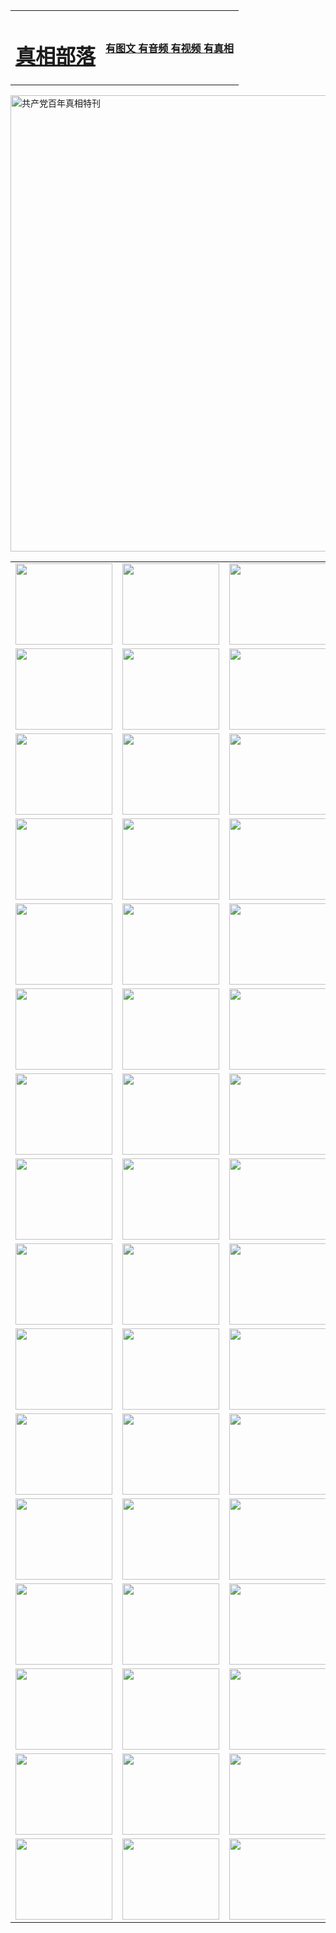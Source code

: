 <table>
<tr>

<td>
	<H1><a href="http://38.is-very-good.org/zx/">真相部落</a></H1>
</td>
<td>
	<H4><a href="http://38.is-very-good.org1/zx/">有图文 有音频 有视频 有真相</a></H4>
</td>
</tr>
</table>

 <div ><a href="http://38.is-very-good.org/zx/bngcd/"><img src="http://38.is-very-good.org/zx/bngcd/gcdbnzx.jpg" width="730"  border="0" alt="共产党百年真相特刊"></a></div>

<table>
<tr>
	<td><a href="http://96.boldlygoingnowhere.org/xtr/107/"><img  src ="http://96.boldlygoingnowhere.org/pic/2017/02/107.jpg" width="155px" height="130px"></a></td>
	<td><a href="http://96.boldlygoingnowhere.org/xtr/829/"><img src ="http://96.boldlygoingnowhere.org/pic/2017/02/829.jpg" width="155px" height="130px"></a></td>
	<td><a href="http://96.boldlygoingnowhere.org/xtr/69/"><img  src ="http://96.boldlygoingnowhere.org/pic/2017/02/69.jpg" width="155px" height="130px"></a></td>
	<td><a href="http://96.boldlygoingnowhere.org/xtr/99/"><img  src ="http://96.boldlygoingnowhere.org/pic/2017/02/99.jpg" width="155px" height="130px"></a></td>
</tr>
<tr>
	<td><a href="http://96.boldlygoingnowhere.org/xtr/40/"><img  src ="http://96.boldlygoingnowhere.org/pic/2017/02/40.jpg" width="155px" height="130px"></a></td>
	<td><a href="http://96.boldlygoingnowhere.org/xtr/20/"><img  src ="http://96.boldlygoingnowhere.org/pic/2017/02/20.jpg" width="155px" height="130px"></a></td>
	<td><a href="http://96.boldlygoingnowhere.org/xtr/81/"><img  src ="http://96.boldlygoingnowhere.org/pic/2017/02/81.jpg" width="155px" height="130px"></a></td>
	<td><a href="http://96.boldlygoingnowhere.org/xtr/2/"><img  src ="http://96.boldlygoingnowhere.org/pic/2017/02/2.jpg" width="155px" height="130px"></a></td>
</tr>
<tr>
	<td><a href="http://96.boldlygoingnowhere.org/xtr/86/"><img  src ="http://96.boldlygoingnowhere.org/pic/2017/02/86.jpg" width="155px" height="130px"></a></td>
	<td><a href="http://96.boldlygoingnowhere.org/xtr/109/"><img  src ="http://96.boldlygoingnowhere.org/pic/2017/02/109.jpg" width="155px" height="130px"></a></td>
	<td><a href="http://96.boldlygoingnowhere.org/xtr/1378/"><img  src ="http://96.boldlygoingnowhere.org/pic/2017/02/1378.jpg" width="155px" height="130px"></a></td>
	<td><a href="http://96.boldlygoingnowhere.org/xtr/57/"><img  src ="http://96.boldlygoingnowhere.org/pic/2017/02/57.jpg" width="155px" height="130px"></a></td>
</tr>
<tr>
	<td><a href="http://96.boldlygoingnowhere.org/xtr/1219/"><img  src ="http://96.boldlygoingnowhere.org/pic/2017/02/1219.jpg" width="155px" height="130px"></a></td>
	<td><a href="http://96.boldlygoingnowhere.org/xtr/1220/"><img  src ="http://96.boldlygoingnowhere.org/pic/2017/02/1220.jpg" width="155px" height="130px"></a></td>
	<td><a href="http://96.boldlygoingnowhere.org/xtr/1221/"><img  src ="http://96.boldlygoingnowhere.org/pic/2017/02/1221.jpg" width="155px" height="130px"></a></td>
	<td><a href="http://96.boldlygoingnowhere.org/xtr/51/"><img  src ="http://96.boldlygoingnowhere.org/pic/2017/02/51.jpg" width="155px" height="130px"></a></td>
</tr>
<tr>
	<td><a href="http://96.boldlygoingnowhere.org/xtr/1055/"><img  src ="http://96.boldlygoingnowhere.org/pic/2017/02/1055.jpg" width="155px" height="130px"></a></td>
	<td><a href="http://96.boldlygoingnowhere.org/xtr/611/"><img  src ="http://96.boldlygoingnowhere.org/pic/2017/02/611.jpg" width="155px" height="130px"></a></td>
	<td><a href="http://96.boldlygoingnowhere.org/xtr/1121/"><img  src ="http://96.boldlygoingnowhere.org/pic/2017/02/1121.jpg" width="155px" height="130px"></a></td>
	<td><a href="http://96.boldlygoingnowhere.org/xtr/610/"><img  src ="http://96.boldlygoingnowhere.org/pic/2017/02/610.jpg" width="155px" height="130px"></a></td>
</tr>
<tr>
	<td><a href="http://96.boldlygoingnowhere.org/xtr/1128/"><img  src ="http://96.boldlygoingnowhere.org/pic/2017/02/1128.jpg" width="155px" height="130px"></a></td>
	<td><a href="http://96.boldlygoingnowhere.org/xtr/1395/"><img  src ="http://96.boldlygoingnowhere.org/pic/2017/02/1406.jpg" width="155px" height="130px"></a></td>
	<td><a href="http://96.boldlygoingnowhere.org/xtr/1407/"><img  src ="http://96.boldlygoingnowhere.org/pic/2017/02/1407.jpg" width="155px" height="130px"></a></td>
	<td><a href="http://96.boldlygoingnowhere.org/xtr/934/"><img  src ="http://96.boldlygoingnowhere.org/pic/2017/02/934.jpg" width="155px" height="130px"></a></td>
</tr>
<tr>
	<td><a href="http://96.boldlygoingnowhere.org/xtr/641/"><img  src ="http://96.boldlygoingnowhere.org/pic/2017/02/641.jpg" width="155px" height="130px"></a></td>
	<td><a href="http://96.boldlygoingnowhere.org/xtr/949/"><img  src ="http://96.boldlygoingnowhere.org/pic/2017/02/949.jpg" width="155px" height="130px"></a></td>
	<td><a href="http://96.boldlygoingnowhere.org/xtr/112/"><img  src ="http://96.boldlygoingnowhere.org/pic/2017/02/112.jpg" width="155px" height="130px"></a></td>
	<td><a href="http://96.boldlygoingnowhere.org/xtr/812/"><img  src ="http://96.boldlygoingnowhere.org/pic/2017/02/812.jpg" width="155px" height="130px"></a></td>
</tr>
<tr>
	<td><a href="http://96.boldlygoingnowhere.org/xtr/103/"><img  src ="http://96.boldlygoingnowhere.org/pic/2017/02/103.jpg" width="155px" height="130px"></a></td>
	<td><a href="http://96.boldlygoingnowhere.org/xtr/3/"><img  src ="http://96.boldlygoingnowhere.org/pic/2017/02/3.jpg" width="155px" height="130px"></a></td>
	<td><A href="http://96.boldlygoingnowhere.org/mp4/zx/2015/11/Lkmtt.mp4" target="_blank" title="莲开满天庭"><img  src="http://96.boldlygoingnowhere.org/pic/2015/11/Lkmtt3480_jssor.jpg"  width="155px" height="130px"></A></td>
	<td><A href="http://96.boldlygoingnowhere.org/mp4/zx/2015/11/2013513.mp4" target="_blank" title="飞旋的法轮"><img  src="http://96.boldlygoingnowhere.org/pic/2015/11/falun480_jssor.jpg"  width="155px" height="130px"></A></td>
</tr>
<tr>
	<td><A href="http://96.boldlygoingnowhere.org/mp4/zx/2015/11/NYParade.mp4" target="_blank" title="2004年4月10日法轮功纽约大游行"><img  src="http://96.boldlygoingnowhere.org/pic/2015/11/nyparade480_jssor.jpg"  width="155px" height="130px"></A></td>
	<td><A href="http://96.boldlygoingnowhere.org/mp4/news617/2015/05/WEB_s28093.mp4" target="_blank" title="2015年世界法轮大法日特别报导"><img  src="http://96.boldlygoingnowhere.org/pic/2015/11/p6752711a666997037_jssor.jpg"  width="155px" height="130px"></A></td>
	<td><A href="http://96.boldlygoingnowhere.org/mp4/news829/2015/11/30211_326650.mp4" target="_blank" title="沧州绑架案连审四天 民众抹泪称审好人"><img  src="http://96.boldlygoingnowhere.org/pic/2015/11/changzhou2480_jssor.jpg"  width="155px" height="130px"></A></td>
	<td><A href="http://96.boldlygoingnowhere.org/mp4/mhph/2015/10/changzhou.mp4" target="_blank" title="沧州真相--狮城血泪"><img  src="http://96.boldlygoingnowhere.org/pic/2015/11/changzhou480_jssor.jpg"  width="155px" height="130px"></A></td>
</tr>
<tr>
	<td><A href="http://96.boldlygoingnowhere.org/mp4/mhjd/mhjd_55.mp4" target="_blank" title="正义律师与无罪辩护"><img  src="http://96.boldlygoingnowhere.org/pic/2015/11/wzbh480_jssor.jpg"  width="155px" height="130px"></A></td>
	<td><A href="http://96.boldlygoingnowhere.org/mp4/zx/2015/11/layerkcs.mp4" target="_blank" title="中国的良心--高智晟律师"><img  src="http://96.boldlygoingnowhere.org/pic/2015/11/layerkcs2480_jssor.jpg"  width="155px" height="130px"></A></td>
	<td><A href="http://96.boldlygoingnowhere.org/mp4/mhph/2015/10/szxl.mp4" target="_blank" title="神州血泪--北京、大庆、广东、哈尔滨"><img  src="http://96.boldlygoingnowhere.org/pic/2015/11/szxl480_jssor.jpg"  width="155px" height="130px"></A></td>
	<td><A href="http://96.boldlygoingnowhere.org/mp4/zx/2015/11/TangShanFFXS.mp4" target="_blank" title="真相纪录片：凤凰新生"><img  src="http://96.boldlygoingnowhere.org/pic/2015/11/fhxs2480_jssor.jpg"  width="155px" height="130px"></A></td>
</tr>
<tr>
	<td><A href="http://96.boldlygoingnowhere.org/mp4/zx/2015/11/jidong.mp4" target="_blank" title="冀东监狱的罪恶"><img  src="http://96.boldlygoingnowhere.org/pic/2015/11/jidong480_jssor.jpg"  width="155px" height="130px"></A></td>
	<td><A href="http://96.boldlygoingnowhere.org/mp4/mhph/2015/10/tangshan.mp4" target="_blank" title="凤凰血泪"><img  src="http://96.boldlygoingnowhere.org/pic/2015/11/tangshan480_jssor.jpg"  width="155px" height="130px"></A>
					</div></td>
	<td>	<A href="http://96.boldlygoingnowhere.org/mp4/mhph/2015/10/zfxtzxl.mp4" target="_blank" title="政法系统罪行录--唐山篇"><img  src="http://96.boldlygoingnowhere.org/pic/2015/11/zfxtzxl480_jssor.jpg"  width="155px" height="130px"></A></td>
	<td><A href="http://96.boldlygoingnowhere.org/mp4/mhph/2015/10/QDBG.mp4" target="_blank" title="青岛悲歌"><img  src="http://96.boldlygoingnowhere.org/pic/2015/10/qdbg2480_jssor.jpg"  width="155px" height="130px"></A></td>
</tr>
<tr>
	<td><A href="http://96.boldlygoingnowhere.org/mp4/mhph/2015/10/huludao.mp4" target="_blank" title="葫芦岛永恒的见证"><img  src="http://96.boldlygoingnowhere.org/pic/2015/10/huludao480_jssor.jpg"  width="155px" height="130px"></A></td>
	<td><A href="http://96.boldlygoingnowhere.org/mp4/mhph/2015/10/qbzx.mp4" target="_blank" title="湖畔泉边听真相-济南泉城的传奇"><img  src="http://96.boldlygoingnowhere.org/pic/2015/10/hupan480_jssor.jpg"  width="155px" height="130px"></A></td>
	<td><A href="http://96.boldlygoingnowhere.org/mp4/mhph/2015/10/baoding_dvd_v2.mp4" target="_blank" title="燕赵悲歌"><img  src="http://96.boldlygoingnowhere.org/pic/2015/10/yzbg480_jssor.jpg"  width="155px" height="130px"></A></td>
	<td><A href="http://96.boldlygoingnowhere.org/mp4/zx/2015/11/meihuashi_complete_ED2.0.mp4" target="_blank" title="梅花诗完整版"><img  src="http://96.boldlygoingnowhere.org/pic/2015/11/mhs480_jssor.jpg"  width="155px" height="130px"></A></td>
</tr>
<tr>
	<td><A href="http://96.boldlygoingnowhere.org/mp4/zx/2015/11/fengbei512k.mp4" target="_blank" title="丰碑"><img  src="http://96.boldlygoingnowhere.org/pic/2015/11/fongbei480_jssor.jpg"  width="155px" height="130px"></A></td>
	<td><A href="http://96.boldlygoingnowhere.org/mp4/zx/2015/11/fytdxComplete.mp4" target="_blank" title="风雨天地行全集"><img  src="http://96.boldlygoingnowhere.org/pic/2015/11/fytdxWhite480_jssor.jpg"  width="155px" height="130px"></A></td>
	<td><A href="http://96.boldlygoingnowhere.org/mp4/zx/2015/11/JianZheng.mp4" target="_blank" title="见证"><img  src="http://96.boldlygoingnowhere.org/pic/2015/11/witness480_jssor.jpg"  width="155px" height="130px"></A></td>
	<td><A href="http://96.boldlygoingnowhere.org/mp4/mhph/2015/10/hcym.mp4" target="_blank" title="红朝阴谋"><img  src="http://96.boldlygoingnowhere.org/pic/2015/10/hcym480_jssor.jpg"  width="155px" height="130px"></A></td>
</tr>
<tr>
	<td><A href="http://96.boldlygoingnowhere.org/mp4/zx/2015/11/zfzxPalV3.mp4" target="_blank" title="是自焚还是骗局"><img  src="http://96.boldlygoingnowhere.org/pic/2015/11/zfzx4805_jssor.jpg"  width="155px" height="130px"></A></td>
	<td><A href="http://96.boldlygoingnowhere.org/mp4/zx/2015/11/lsdspMsyTd.mp4" target="_blank" title="历史的审判"><img  src="http://96.boldlygoingnowhere.org/pic/2015/11/lsdsp480_jssor.jpg"  width="155px" height="130px"></A></td>
	<td><A href="http://96.boldlygoingnowhere.org/mp4/news886/2015/11/concat886.mp4" target="_blank" title="一周全球控告江泽民"><img  src="http://96.boldlygoingnowhere.org/pic/2015/11/news886480_jssor.jpg"  width="155px" height="130px"></A></td>
	<td><A href="http://96.boldlygoingnowhere.org/mp4/news1378/2014/08/CQSD_s0_e4_v2_i0-CQSD_4-video.mp4" target="_blank" title="欧洲的抉择"><img  src="http://96.boldlygoingnowhere.org/pic/2015/11/p5143421a564166643-ss_jssor.jpg"  width="155px" height="130px"></A></td>
</tr>
<tr>
	<td><A href="http://96.boldlygoingnowhere.org/mp4/zx/2015/11/hk20150720parade.mp4" target="_blank" title="港法轮功反迫害大游行 大陆游客震撼"><img  src="http://96.boldlygoingnowhere.org/pic/2015/11/281098-ss_jssor.jpg"  width="155px" height="130px"></A></td>
	<td><A href="http://96.boldlygoingnowhere.org/mp4/zx/2015/11/20150720hkParade512k.mp4" target="_blank" title="香港法轮功720游行声援诉江潮"><img  src="http://96.boldlygoingnowhere.org/pic/2015/11/2015720parade480_jssor.jpg"  width="155px" height="130px"></A></td>
	<td><A href="http://96.boldlygoingnowhere.org/mp4/zx/2015/11/hktdc512.mp4" target="_blank" title="香港退党潮"><img  src="http://96.boldlygoingnowhere.org/pic/2015/11/hktdc480_jssor.jpg"  width="155px" height="130px"></A></td>
	<td><A href="http://96.boldlygoingnowhere.org/mp4/news413/2015/11/concat413.mp4" target="_blank" title="本月退党精选"><img  src="http://96.boldlygoingnowhere.org/pic/2015/11/tuidang480_jssor.jpg"  width="155px" height="130px"></A></td>
</tr>
<tr>
	<td><A href="http://96.boldlygoingnowhere.org/mp4/news823/2015/11/TSZG_British_1_QA_A_TSZG-61-1_XinHaoNianZuoZh_P617180.mp4" target="_blank" title="辛灏年：纪念《九评共产党》发表十周年演讲"><img  src="http://96.boldlygoingnowhere.org/pic/2015/11/xhn9p10480_jssor.jpg"  width="155px" height="130px"></A></td>
	<td><A href="http://96.boldlygoingnowhere.org/mp4/news57/2015/11/JPGCD8.mp4" target="_blank" title="【九评之八】评中国共产党的邪教本质"><img  src="http://96.boldlygoingnowhere.org/pic/2015/11/9pkcd8p480_jssor.jpg"  width="155px" height="130px"></A></td>
	<td><A href="http://96.boldlygoingnowhere.org/mp4/other/kao.Chih.Sheng_story.mp4"  target="_blank" title="超越恐惧:高智晟的故事"				style="font-size:20px;"><img src="http://96.boldlygoingnowhere.org/pic/2016/12/GZS201408070902.jpg"  width="155px" height="130px">
						</A></td>
	<td><A href="http://96.boldlygoingnowhere.org/mp4/zx/2016/11/oh10yearsInv.mp4"  target="_blank" title="纪录片《活摘 十年调查》完整版" style="font-size:20px;"><img src="http://96.boldlygoingnowhere.org/pic/2016/11/10yearsOHinv.jpg"  width="155px" height="130px">
						</A></td>
</tr>
</table>


